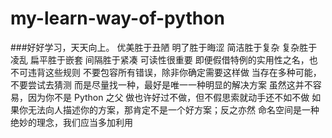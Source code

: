 # my-learn-way-of-python
###好好学习，天天向上。
优美胜于丑陋
明了胜于晦涩
简洁胜于复杂
复杂胜于凌乱
扁平胜于嵌套
间隔胜于紧凑
可读性很重要
即便假借特例的实用性之名，也不可违背这些规则
不要包容所有错误，除非你确定需要这样做
当存在多种可能，不要尝试去猜测
而是尽量找一种，最好是唯一一种明显的解决方案
虽然这并不容易，因为你不是 Python 之父
做也许好过不做，但不假思索就动手还不如不做
如果你无法向人描述你的方案，那肯定不是一个好方案；反之亦然
命名空间是一种绝妙的理念，我们应当多加利用
